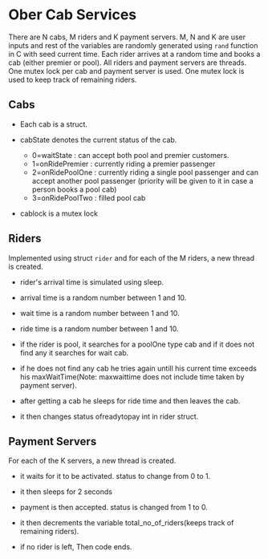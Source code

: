 # Ober Cab Services

There are N cabs, M riders and K payment servers. M, N and K are user inputs and rest of the variables are randomly generated using `rand` function in C with seed current time. Each rider arrives at a random time and books a cab (either premier or pool). All riders and payment servers are threads. One mutex lock per cab and payment server is used. One mutex lock is used to keep track of remaining riders.

## Cabs
 - Each cab is a struct.
 
 - cabState denotes the current status of the cab.
 	- 0=waitState : can accept both pool and premier customers.
 	- 1=onRidePremier : currently riding a premier passenger
 	- 2=onRidePoolOne : currently riding a single pool passenger and can accept another pool passenger (priority will be given to it in case a person books a pool cab)
 	- 3=onRidePoolTwo : filled pool cab
- cablock is a mutex lock
## Riders
Implemented using struct `rider` and for each of the M riders, a new thread is created.

 - rider's arrival time is simulated using sleep.

 - arrival time is a random number between 1 and 10.

 - wait time is a random number between 1 and 10.

 - ride time is a random number between 1 and 10.

 - if the rider is pool, it searches for a poolOne type cab and if it does not find any it searches for wait cab.

 - if he does not find any cab he tries again untill his current time exceeds his maxWaitTime(Note: maxwaittime does not include time taken by payment server).

 - after getting a cab he sleeps for ride time and then leaves the cab.

 - it then changes status ofreadytopay int in rider struct.

## Payment Servers
For each of the K servers, a new thread is created.

 - it waits for it to be activated. status to change from 0 to 1.

 - it then sleeps for 2 seconds

 - payment is then accepted. status is changed from 1 to 0.

 - it then decrements the variable total_no_of_riders(keeps track of remaining riders).

 - if no rider is left, Then code ends. 
